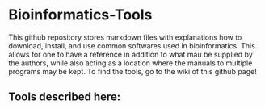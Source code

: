 # Bioinformatics-Tools

This github repository stores markdown files with explanations how to download, install, and use common softwares used in bioinformatics. This allows for one to have a reference in addition to what mau be supplied by the authors, while also acting as a location where the manuals to multiple programs may be kept. To find the tools, go to the wiki of this github page!

## Tools described here: 

